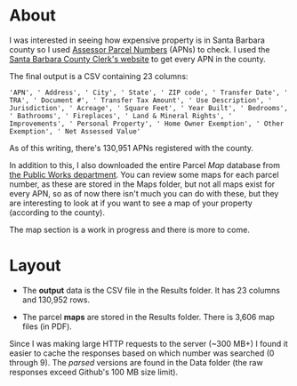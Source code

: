 # About

I was interested in seeing how expensive property is in Santa Barbara county so I used [Assessor Parcel Numbers](https://www.redfin.com/definition/apn) (APNs) to check. I used the [Santa Barbara County Clerk's website](http://www.sbcvote.com/assessor/AssessorParcelMap.aspx) to get every APN in the county.

The final output is a CSV containing 23 columns:

```
'APN', ' Address', ' City', ' State', ' ZIP code', ' Transfer Date', ' TRA', ' Document #', ' Transfer Tax Amount', ' Use Description', ' Jurisdiction', ' Acreage', ' Square Feet', ' Year Built', ' Bedrooms', ' Bathrooms', ' Fireplaces', ' Land & Mineral Rights', ' Improvements', ' Personal Property', ' Home Owner Exemption', ' Other Exemption', ' Net Assessed Value'
```

As of this writing, there's 130,951 APNs registered with the county.

In addition to this, I also downloaded the entire Parcel *Map* database from [the Public Works department](http://countyofsb.org/pwd/pmlookup.sbc).  You can review some maps for each parcel number, as these are stored in the Maps folder, but not all maps exist for every APN, so as of now there isn't much you can do with these, but they are interesting to look at if you want to see a map of your property (according to the county).

The map section is a work in progress and there is more to come.

# Layout

* The **output** data is the CSV file in the Results folder. It has 23 columns and 130,952 rows.

* The parcel **maps** are stored in the Results folder. There is 3,606 map files (in PDF).

Since I was making large HTTP requests to the server (~300 MB+) I found it easier to cache the responses based on which number was searched (0 through 9). The *parsed* versions are found in the Data folder (the raw responses exceed Github's 100 MB size limit).
